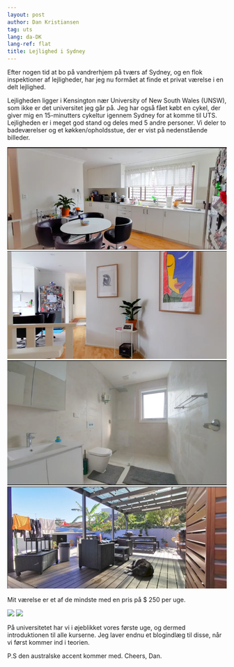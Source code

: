 ```yaml
---
layout: post
author: Dan Kristiansen
tag: uts
lang: da-DK
lang-ref: flat
title: Lejlighed i Sydney
---
```


Efter nogen tid at bo på vandrerhjem på tværs af Sydney, og en flok inspektioner af lejligheder, har jeg nu formået at finde et privat værelse i en delt lejlighed.

Lejligheden ligger i Kensington nær University of New South Wales (UNSW), som ikke er det universitet jeg går på. Jeg har også fået købt en cykel, der giver mig en 15-minutters cykeltur igennem Sydney for at komme til UTS. Lejligheden er i meget god stand og deles med 5 andre personer. Vi deler to badeværelser og et køkken/opholdsstue, der er vist på nedenstående billeder.

<img src = "/images/flat1.png" class = "img-fluid">
<img src = "/images/flat2.png" class = "img-fluid">
<img src = "/images/flat3.png" class = "img-fluid">
<img src = "/images/flat4.png" class = "img-fluid">

Mit værelse er et af de mindste med en pris på $ 250 per uge.

<img src = "/images/room1.png" class = "img-fluid">
<img src = "/images/room2.png" class = "img-fluid">

På universitetet har vi i øjeblikket vores første uge, og dermed introduktionen til alle kurserne. Jeg laver endnu et blogindlæg til disse, når vi først kommer ind i teorien.

P.S den australske accent kommer med.
Cheers, Dan.